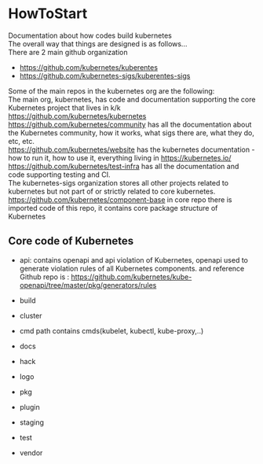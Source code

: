 # HowToStart
Documentation about how codes build kubernetes<br/>
The overall way that things are designed is as follows...<br/>
There are 2 main github organization<br/>
- https://github.com/kubernetes/kuberentes
- https://github.com/kubernetes-sigs/kuberentes-sigs

Some of the main repos in the kubernetes org are the following:<br/>
The main org, kubernetes, has code and documentation supporting the core Kubernetes project that lives in k/k https://github.com/kubernetes/kubernetes<br/>
https://github.com/kubernetes/community has all the documentation about the Kubernetes community, how it works, what sigs there are, what they do, etc, etc.<br/>
https://github.com/kubernetes/website has the kubernetes documentation - how to run it, how to use it, everything living in https://kubernetes.io/<br/>
https://github.com/kubernetes/test-infra has all the documentation and code supporting testing and CI.<br/>
The kubernetes-sigs organization stores all other projects related to kubernetes but not part of or strictly related to core kubernetes. <br/>
https://github.com/kubernetes/component-base in core repo there is imported code of this repo, it contains core package structure of Kubernetes<br/>
## Core code of Kubernetes
- api: contains openapi and api violation of Kubernetes, openapi used to generate violation rules of all Kubernetes components. and reference Github repo is : https://github.com/kubernetes/kube-openapi/tree/master/pkg/generators/rules

- build
- cluster
- cmd path contains cmds(kubelet, kubectl, kube-proxy,..)
- docs
- hack
- logo
- pkg
- plugin
- staging
- test
- vendor
